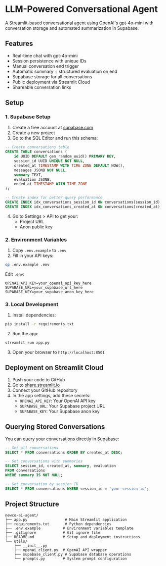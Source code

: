 # LLM-Powered Conversational Agent

A Streamlit-based conversational agent using OpenAI's gpt-4o-mini with conversation storage and automated summarization in Supabase.

## Features

- Real-time chat with gpt-4o-mini
- Session persistence with unique IDs
- Manual conversation end trigger
- Automatic summary + structured evaluation on end
- Supabase storage for all conversations
- Public deployment via Streamlit Cloud
- Shareable conversation links

## Setup

### 1. Supabase Setup

1. Create a free account at [supabase.com](https://supabase.com)
2. Create a new project
3. Go to the SQL Editor and run this schema:

```sql
-- Create conversations table
CREATE TABLE conversations (
    id UUID DEFAULT gen_random_uuid() PRIMARY KEY,
    session_id UUID UNIQUE NOT NULL,
    created_at TIMESTAMP WITH TIME ZONE DEFAULT NOW(),
    messages JSONB NOT NULL,
    summary TEXT,
    evaluation JSONB,
    ended_at TIMESTAMP WITH TIME ZONE
);

-- Create index for better query performance
CREATE INDEX idx_conversations_session_id ON conversations(session_id);
CREATE INDEX idx_conversations_created_at ON conversations(created_at);
```

4. Go to Settings > API to get your:
   - Project URL
   - Anon public key

### 2. Environment Variables

1. Copy `.env.example` to `.env`
2. Fill in your API keys:

```bash
cp .env.example .env
```

Edit `.env`:
```
OPENAI_API_KEY=your_openai_api_key_here
SUPABASE_URL=your_supabase_url_here
SUPABASE_KEY=your_supabase_anon_key_here
```

### 3. Local Development

1. Install dependencies:
```bash
pip install -r requirements.txt
```

2. Run the app:
```bash
streamlit run app.py
```

3. Open your browser to `http://localhost:8501`

## Deployment on Streamlit Cloud

1. Push your code to GitHub
2. Go to [share.streamlit.io](https://share.streamlit.io)
3. Connect your GitHub repository
4. In the app settings, add these secrets:
   - `OPENAI_API_KEY`: Your OpenAI API key
   - `SUPABASE_URL`: Your Supabase project URL
   - `SUPABASE_KEY`: Your Supabase anon key

## Querying Stored Conversations

You can query your conversations directly in Supabase:

```sql
-- Get all conversations
SELECT * FROM conversations ORDER BY created_at DESC;

-- Get conversations with summaries
SELECT session_id, created_at, summary, evaluation 
FROM conversations 
WHERE summary IS NOT NULL;

-- Get conversation by session ID
SELECT * FROM conversations WHERE session_id = 'your-session-id';
```

## Project Structure

```
newco-ai-agent/
├── app.py                 # Main Streamlit application
├── requirements.txt       # Python dependencies
├── .env.example          # Environment variables template
├── .gitignore            # Git ignore file
├── README.md             # Setup and deployment instructions
└── utils/
    ├── __init__.py
    ├── openai_client.py  # OpenAI API wrapper
    ├── supabase_client.py # Supabase database operations
    └── prompts.py        # System prompt configuration
```
